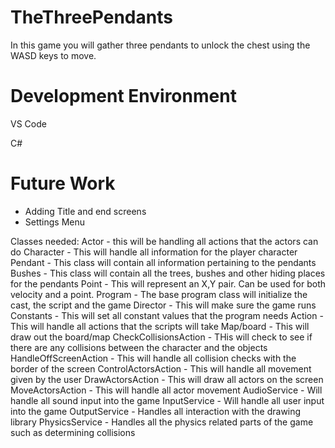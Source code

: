 # TheThreePendants

In this game you will gather three pendants to unlock the chest using the WASD keys to move.

# Development Environment

VS Code


C#

# Future Work
* Adding Title and end screens
* Settings Menu


Classes needed:
Actor - this will be handling all actions that the actors can do
Character - This will handle all information for the player character
Pendant - This class will contain all information pertaining to the pendants
Bushes - This class will contain all the trees, bushes and other hiding places for the pendants
Point - This will represent an X,Y pair. Can be used for both velocity and a point.
Program - The base program class will initialize the cast, the script and the game
Director - This will make sure the game runs
Constants - This will set all constant values that the program needs
Action - This will handle all actions that the scripts will take
Map/board - This will draw out the board/map
CheckCollisionsAction - THis will check to see if there are any collisions between the character and the objects
HandleOffScreenAction - This will handle all collision checks with the border of the screen
ControlActorsAction - This will handle all movement given by the user
DrawActorsAction - This will draw all actors on the screen
MoveActorsAction - This will handle all actor movement
AudioService - Will handle all sound input into the game
InputService - Will handle all user input into the game
OutputService - Handles all interaction with the drawing library
PhysicsService - Handles all the physics related parts of the game such as determining collisions
